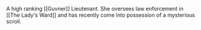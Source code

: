 A high ranking [[Guvner]] Lieutenant. She oversees law enforcement in [[The Lady's Ward]] and has recently come into possession of a mysterious scroll. 
